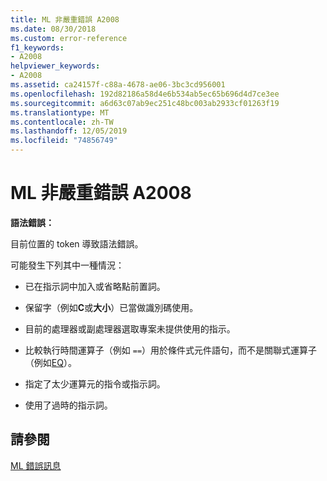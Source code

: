 ```yaml
---
title: ML 非嚴重錯誤 A2008
ms.date: 08/30/2018
ms.custom: error-reference
f1_keywords:
- A2008
helpviewer_keywords:
- A2008
ms.assetid: ca24157f-c88a-4678-ae06-3bc3cd956001
ms.openlocfilehash: 192d82186a58d4e6b534ab5ec65b696d4d7ce3ee
ms.sourcegitcommit: a6d63c07ab9ec251c48bc003ab2933cf01263f19
ms.translationtype: MT
ms.contentlocale: zh-TW
ms.lasthandoff: 12/05/2019
ms.locfileid: "74856749"
---
```

# <a name="ml-nonfatal-error-a2008"></a>ML 非嚴重錯誤 A2008

**語法錯誤：**

目前位置的 token 導致語法錯誤。

可能發生下列其中一種情況：

- 已在指示詞中加入或省略點前置詞。

- 保留字（例如**C**或**大小**）已當做識別碼使用。

- 目前的處理器或副處理器選取專案未提供使用的指示。

- 比較執行時間運算子（例如 `==`）用於條件式元件語句，而不是關聯式運算子（例如[EQ](../../assembler/masm/operator-eq.md)）。

- 指定了太少運算元的指令或指示詞。

- 使用了過時的指示詞。

## <a name="see-also"></a>請參閱

[ML 錯誤訊息](../../assembler/masm/ml-error-messages.md)<br/>